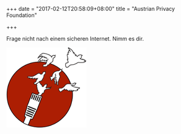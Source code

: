 +++
date = "2017-02-12T20:58:09+08:00"
title = "Austrian Privacy Foundation"

+++

Frage nicht nach einem sicheren Internet. Nimm es dir.

![](logo_gr.png)
